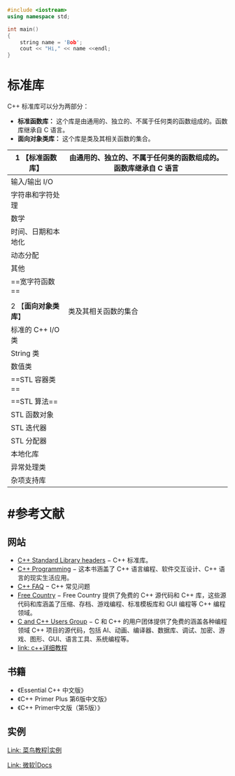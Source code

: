 ```c++
#include <iostream>
using namespace std;

int main()
{
    string name = 'Bob';
    cout << "Hi," << name <<endl;
}
```







# 标准库

C++ 标准库可以分为两部分：

- **标准函数库：** 这个库是由通用的、独立的、不属于任何类的函数组成的。函数库继承自 C 语言。
- **面向对象类库：** 这个库是类及其相关函数的集合。

| 1 【标准函数库】       | 由通用的、独立的、不属于任何类的函数组成的。函数库继承自 C 语言 |
| ---------------------- | ------------------------------------------------------------ |
| 输入/输出 I/O          |                                                              |
| 字符串和字符处理       |                                                              |
| 数学                   |                                                              |
| 时间、日期和本地化     |                                                              |
| 动态分配               |                                                              |
| 其他                   |                                                              |
| ==宽字符函数==         |                                                              |
|                        |                                                              |
| 2 【**面向对象类库**】 | 类及其相关函数的集合                                         |
| 标准的 C++ I/O 类      |                                                              |
| String 类              |                                                              |
| 数值类                 |                                                              |
| ==STL 容器类==         |                                                              |
| ==STL 算法==           |                                                              |
| STL 函数对象           |                                                              |
| STL 迭代器             |                                                              |
| STL 分配器             |                                                              |
| 本地化库               |                                                              |
| 异常处理类             |                                                              |
| 杂项支持库             |                                                              |







# #参考文献

## 网站

- [C++ Standard Library headers](https://en.cppreference.com/w/cpp/header) − C++ 标准库。
- [C++ Programming](http://en.wikibooks.org/wiki/C++_Programming) − 这本书涵盖了 C++ 语言编程、软件交互设计、C++ 语言的现实生活应用。
- [C++ FAQ](http://www.sunistudio.com/cppfaq/) − C++ 常见问题
- [Free Country](http://www.thefreecountry.com/sourcecode/cpp.shtml) − Free Country 提供了免费的 C++ 源代码和 C++ 库，这些源代码和库涵盖了压缩、存档、游戏编程、标准模板库和 GUI 编程等 C++ 编程领域。
- [C and C++ Users Group](http://www.hal9k.com/cug/) − C 和 C++ 的用户团体提供了免费的涵盖各种编程领域 C++ 项目的源代码，包括 AI、动画、编译器、数据库、调试、加密、游戏、图形、GUI、语言工具、系统编程等。
- [link: c++详细教程](https://www.tutorialspoint.com/cplusplus/cpp_arrays.htm)





## 书籍

- 《Essential C++ 中文版》
- 《C++ Primer Plus 第6版中文版》
- 《C++ Primer中文版（第5版）》



## 实例

[Link: 菜鸟教程|实例](https://www.runoob.com/cplusplus/cpp-examples.html)

[Link: 微软|Docs](https://docs.microsoft.com/zh-cn/cpp/cpp/?view=msvc-160)